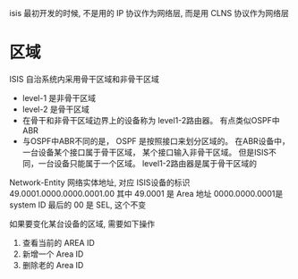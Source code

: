 isis 最初开发的时候, 不是用的 IP 协议作为网络层, 而是用 CLNS 协议作为网络层

# 区域

ISIS 自治系统内采用骨干区域和非骨干区域
- level-1 是非骨干区域
- level-2 是骨干区域
- 在骨干和非骨干区域边界上的设备称为 level1-2路由器。 有点类似OSPF中ABR
- 与OSPF中ABR不同的是， OSPF 是按照接口来划分区域的。 在ABR设备中， 一台设备某个接口属于骨干区域， 某个接口输入非骨干区域。 但是ISIS不同，一台设备只能属于一个区域。 level1-2路由器是属于骨干区域的

Network-Entity 网络实体地址, 对应 ISIS设备的标识
49.0001.0000.0000.0001.00 
其中 49.0001 是 Area 地址
0000.0000.0001是 system ID
最后的 00 是 SEL, 这个不变

如果要变化某台设备的区域, 需要如下操作
1. 查看当前的 AREA ID
2. 新增一个 Area ID
3. 删除老的 Area ID